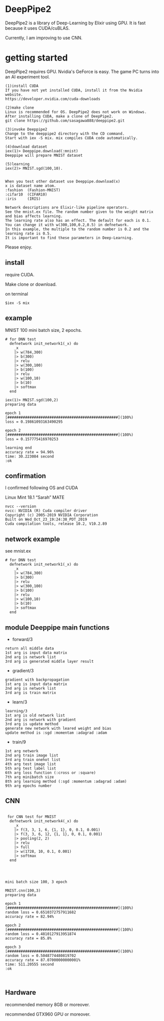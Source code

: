 # DeepPipe2
DeepPipe2 is a library of Deep-Learning by Elixir using GPU. It is fast because it uses CUDA/cuBLAS. 

Currently, I am improving to use CNN.

# getting started
DeepPipe2 requires GPU. Nvidia's GeForce is easy. The game PC turns into an AI experiment tool.

```
(1)install CUDA
If you have not yet installed CUDA, install it from the Nvidia website.
https://developer.nvidia.com/cuda-downloads

(2)make clone 
Linux is recommended for OS. DeepPipe2 does not work on Windows.
After installing CUDA, make a clone of DeepPipe2.
git clone https://github.com/sasagawa888/deeppipe2.git

(3)invoke Deeppipe2
Change to the deeppipe2 directory with the CD command. 
Start with iex -S mix. mix compiles CUDA code automatically.

(4)download dataset
iex(1)> Deeppipe.download(:mnist)
Deeppipe will prepare MNIST dataset 

(5)learning
iex(2)> MNIST.sgd(100,10).


When you test other dataset use Deeppipe.download(x)
x is dataset name atom. 
:fashion  (Fashion-MNIST)
:cifar10  (CIFAR10)
:iris     (IRIS)

Network descriptions are Elixir-like pipeline operators. 
See the mnist.ex file. The random number given to the weight matrix and bias affects learning.
The learning rate also has an effect. The default for each is 0.1.
You can change it with w(300,100,0.2,0.5) in defnetwork.
In this example, the multiple to the random number is 0.2 and the learning rate is 0.5.
It is important to find these parameters in Deep-Learning.
```

Please enjoy.

## install
require CUDA.

Make clone or download.

on terminal 

```
$iex -S mix

```

## example
MNIST 100 mini batch size, 2 epochs.

```
# for DNN test
  defnetwork init_network1(_x) do
    _x 
    |> w(784,300) 
    |> b(300) 
    |> relu
    |> w(300,100) 
    |> b(100) 
    |> relu
    |> w(100,10) 
    |> b(10) 
    |> softmax
  end

iex(1)> MNIST.sgd(100,2)
preparing data

epoch 1
[##################################################](100%)
loss = 0.19861093163490295

epoch 2
[##################################################](100%)
loss = 0.157775416970253

learning end
accuracy rate = 94.96%
time: 30.223084 second
:ok

```

## confirmation
I confirmed following OS and CUDA

Linux Mint 18.1 “Sarah” MATE


```
nvcc --version
nvcc: NVIDIA (R) Cuda compiler driver
Copyright (c) 2005-2019 NVIDIA Corporation
Built on Wed_Oct_23_19:24:38_PDT_2019
Cuda compilation tools, release 10.2, V10.2.89
```


## network example
see mnist.ex

```
# for DNN test
  defnetwork init_network1(_x) do
    _x 
    |> w(784,300) 
    |> b(300) 
    |> relu
    |> w(300,100) 
    |> b(100) 
    |> relu
    |> w(100,10) 
    |> b(10) 
    |> softmax
  end
```



## module Deeppipe  main functions
- forward/3

```
return all middle data
1st arg is input data matrix
2nd arg is network list
3rd arg is generated middle layer result
```

- gradient/3

```
gradient with backpropagation
1st arg is input data matrix
2nd arg is network list
3rd arg is train matrix
```

- learn/3

```
learning/3 
1st arg is old network list
2nd arg is network with gradient
3rd arg is update method
generate new network with leared weight and bias
update method is :sgd :momentam :adagrad :adam

```

- train/9

```
1st arg network
2nd arg train image list
3rd arg train onehot list
4th arg test image list
5th arg test label list
6th arg loss function (:cross or :square)
7th arg minibatch size
8th arg learning method (:sgd :momentum :adagrad :adam)
9th arg epochs number

```

## CNN

```

 for CNN test for MNIST
  defnetwork init_network4(_x) do
    _x
    |> f(3, 3, 1, 6, {1, 1}, 0, 0.1, 0.001)
    |> f(3, 3, 6, 12, {1, 1}, 0, 0.1, 0.001)
    |> pooling(2, 2)
    |> relu
    |> full
    |> w(1728, 10, 0.1, 0.001)
    |> softmax
  end




mini batch size 100, 3 epoch

MNIST.cnn(100,3)
preparing data

epoch 1
[##################################################](100%)
random loss = 0.6510372757911682
accuracy rate = 82.94%

epoch 2
[##################################################](100%)
random loss = 0.4810127913951874
accuracy rate = 85.8%

epoch 3
[##################################################](100%)
random loss = 0.5048774480819702
accuracy rate = 87.07000000000001%
time: 511.20555 second
:ok



```


## Hardware 
recommended  memory 8GB or moreover.

recommended GTX960 GPU or moreover.
